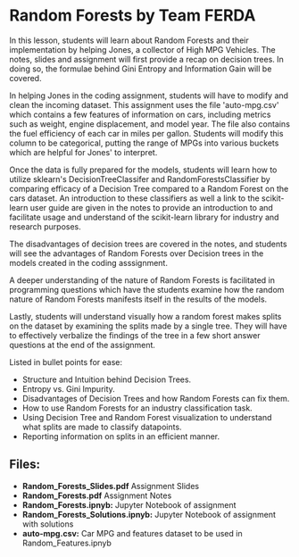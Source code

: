 # Random Forests by Team FERDA
In this lesson, students will learn about Random Forests and their implementation by helping Jones, a collector of High MPG Vehicles. The notes, slides and assignment will first provide a recap on decision trees. In doing so, the formulae behind Gini Entropy and Information Gain will be covered. 

In helping Jones in the coding assignment, students will have to modify and clean the incoming dataset. This assignment uses the file 'auto-mpg.csv' which contains a few features of information on cars, including metrics such as weight, engine displacement, and model year. The file also contains the fuel efficiency of each car in miles per gallon. Students will modify this column to be categorical, putting the range of MPGs into various buckets which are helpful for Jones' to interpret.

Once the data is fully prepared for the models, students will learn how to utilize sklearn's DecisionTreeClassifer and RandomForestsClassifier by comparing efficacy of a Decision Tree compared to a Random Forest on the cars dataset. An introduction to these classifiers as well a link to the scikit-learn user guide are given in the notes to provide an introduction to and facilitate usage and understand of the scikit-learn library for industry and research purposes.

The disadvantages of decision trees are covered in the notes, and students will see the advantages of Random Forests over Decision trees in the models created in the coding asssignment. 

A deeper understanding of the nature of Random Forests is facilitated in programming questions which have the students examine how the random nature of Random Forests manifests itself in the results of the models.

Lastly, students will understand visually how a random forest makes splits on the dataset by examining the splits made by a single tree. They will have to effectively verbalize the findings of the tree in a few short answer questions at the end of the assignment.

Listed in bullet points for ease:
- Structure and Intuition behind Decision Trees.
- Entropy vs. Gini Impurity.
- Disadvantages of Decision Trees and how Random Forests can fix them.
- How to use Random Forests for an industry classification task.
- Using Decision Tree and Random Forest visualization to understand what splits are made to classify datapoints.
- Reporting information on splits in an efficient manner.

## Files:
- **Random_Forests_Slides.pdf** Assignment Slides
- **Random_Forests.pdf** Assignment Notes
- **Random_Forests.ipnyb:** Jupyter Notebook of assignment
- **Random_Forests_Solutions.ipnyb:** Jupyter Notebook of assignment with solutions
- **auto-mpg.csv:** Car MPG and features dataset to be used in Random_Features.ipnyb

